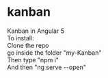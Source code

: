 # kanban
Kanban in Angular 5<br />
To install:<br />
Clone the repo<br />
go inside the folder "my-Kanban"<br />
Then type "npm i"<br />
And then "ng serve --open"